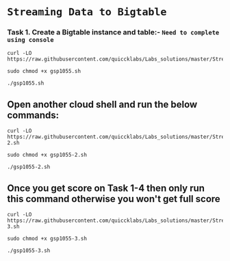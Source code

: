 
# ```Streaming Data to Bigtable```

### Task 1. Create a Bigtable instance and table:- ```Need to complete using console```

```
curl -LO https://raw.githubusercontent.com/quiccklabs/Labs_solutions/master/Streaming%20Data%20to%20Bigtable/gsp1055.sh

sudo chmod +x gsp1055.sh

./gsp1055.sh
```

## Open another cloud shell and run the below commands:

```
curl -LO https://raw.githubusercontent.com/quiccklabs/Labs_solutions/master/Streaming%20Data%20to%20Bigtable/gsp1055-2.sh

sudo chmod +x gsp1055-2.sh

./gsp1055-2.sh
```

## Once you get score on Task 1-4 then only run this command otherwise you won't get full score 

```
curl -LO https://raw.githubusercontent.com/quiccklabs/Labs_solutions/master/Streaming%20Data%20to%20Bigtable/gsp1055-3.sh

sudo chmod +x gsp1055-3.sh

./gsp1055-3.sh
```


